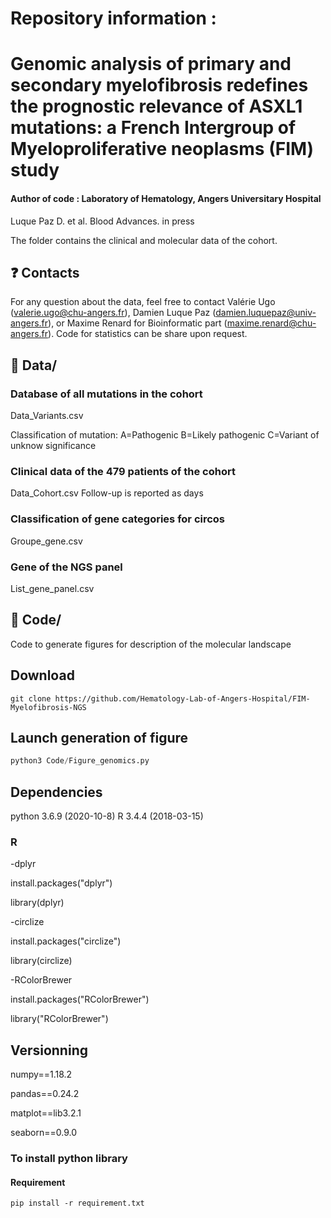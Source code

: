 # Repository information :
# Genomic analysis of primary and secondary myelofibrosis redefines the prognostic relevance of ASXL1 mutations: a French Intergroup of Myeloproliferative neoplasms (FIM) study
#### Author of code : Laboratory of Hematology, Angers Universitary Hospital

Luque Paz D. et al. Blood Advances. in press

The folder contains the clinical and molecular data of the cohort.
## :question: Contacts
For any question about the data, feel free to contact Valérie Ugo (valerie.ugo@chu-angers.fr), Damien Luque Paz (damien.luquepaz@univ-angers.fr), or Maxime Renard for Bioinformatic part (maxime.renard@chu-angers.fr). Code for statistics can be share upon request.

## :open_file_folder: Data/
### Database of all mutations in the cohort
Data_Variants.csv 

Classification of mutation:
 A=Pathogenic
 B=Likely pathogenic
 C=Variant of unknow significance
### Clinical data of the 479 patients of the cohort
Data_Cohort.csv
Follow-up is reported as days
### Classification of gene categories for circos
Groupe_gene.csv
### Gene of the NGS panel
List_gene_panel.csv
## :open_file_folder: Code/
 Code to generate figures for description of the molecular landscape



## Download
```shell
git clone https://github.com/Hematology-Lab-of-Angers-Hospital/FIM-Myelofibrosis-NGS
```
## Launch generation of figure
```python
python3 Code/Figure_genomics.py
```
## Dependencies
python 3.6.9 (2020-10-8)
R 3.4.4 (2018-03-15)
### R
-dplyr

install.packages("dplyr")

library(dplyr)

-circlize

install.packages("circlize") 

library(circlize)

-RColorBrewer

install.packages("RColorBrewer")

library("RColorBrewer")

## Versionning
numpy==1.18.2

pandas==0.24.2

matplot==lib3.2.1

seaborn==0.9.0

### To install python library
#### Requirement
```shell
pip install -r requirement.txt
```
